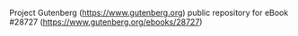 Project Gutenberg (https://www.gutenberg.org) public repository for eBook #28727 (https://www.gutenberg.org/ebooks/28727)
